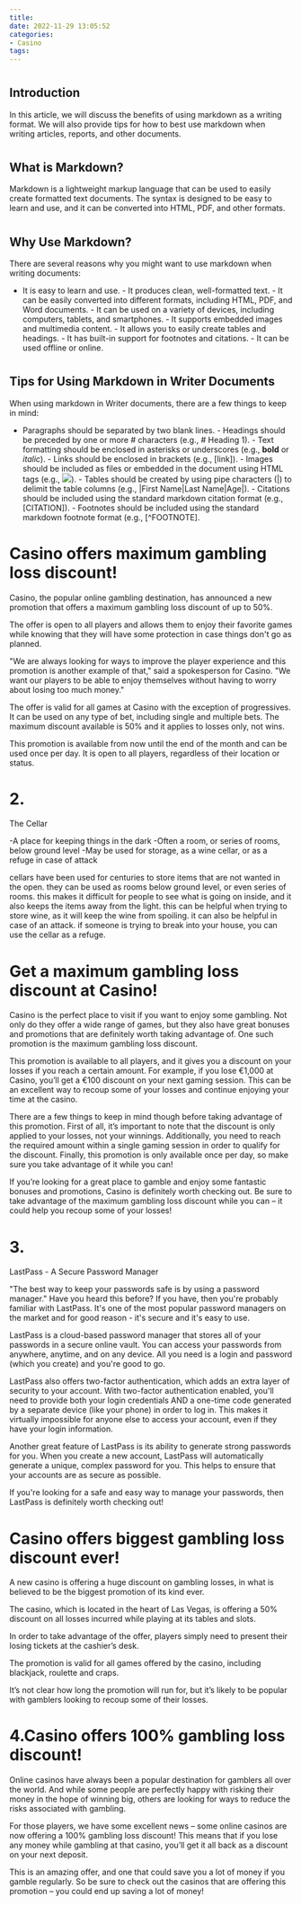 ```yaml
---
title: 
date: 2022-11-29 13:05:52
categories:
- Casino
tags:
---
```



# 

## Introduction

In this article, we will discuss the benefits of using markdown as a writing format. We will also provide tips for how to best use markdown when writing articles, reports, and other documents.

# 

## What is Markdown?

Markdown is a lightweight markup language that can be used to easily create formatted text documents. The syntax is designed to be easy to learn and use, and it can be converted into HTML, PDF, and other formats.

# 

## Why Use Markdown?

There are several reasons why you might want to use markdown when writing documents:

- It is easy to learn and use. - It produces clean, well-formatted text. - It can be easily converted into different formats, including HTML, PDF, and Word documents. - It can be used on a variety of devices, including computers, tablets, and smartphones. - It supports embedded images and multimedia content. - It allows you to easily create tables and headings. - It has built-in support for footnotes and citations. - It can be used offline or online.

# 

## Tips for Using Markdown in Writer Documents


When using markdown in Writer documents, there are a few things to keep in mind:

- Paragraphs should be separated by two blank lines. - Headings should be preceded by one or more # characters (e.g., # Heading 1). - Text formatting should be enclosed in asterisks or underscores (e.g., **bold** or _italic_). - Links should be enclosed in brackets (e.g., [link]). - Images should be included as files or embedded in the document using HTML tags (e.g., <img src="image URL">). - Tables should be created by using pipe characters (|) to delimit the table columns (e.g., |First Name|Last Name|Age|). - Citations should be included using the standard markdown citation format (e.g., [CITATION]). - Footnotes should be included using the standard markdown footnote format (e.g., [^FOOTNOTE].

# Casino offers maximum gambling loss discount!

Casino, the popular online gambling destination, has announced a new promotion that offers a maximum gambling loss discount of up to 50%.

The offer is open to all players and allows them to enjoy their favorite games while knowing that they will have some protection in case things don't go as planned.

"We are always looking for ways to improve the player experience and this promotion is another example of that," said a spokesperson for Casino. "We want our players to be able to enjoy themselves without having to worry about losing too much money."

The offer is valid for all games at Casino with the exception of progressives. It can be used on any type of bet, including single and multiple bets. The maximum discount available is 50% and it applies to losses only, not wins.

This promotion is available from now until the end of the month and can be used once per day. It is open to all players, regardless of their location or status.

# 2.

The Cellar

-A place for keeping things in the dark
-Often a room, or series of rooms, below ground level
-May be used for storage, as a wine cellar, or as a refuge in case of attack

 cellars have been used for centuries to store items that are not wanted in the open. they can be used as rooms below ground level, or even series of rooms. this makes it difficult for people to see what is going on inside, and it also keeps the items away from the light. this can be helpful when trying to store wine, as it will keep the wine from spoiling. it can also be helpful in case of an attack. if someone is trying to break into your house, you can use the cellar as a refuge.

# Get a maximum gambling loss discount at Casino!

Casino is the perfect place to visit if you want to enjoy some gambling. Not only do they offer a wide range of games, but they also have great bonuses and promotions that are definitely worth taking advantage of. One such promotion is the maximum gambling loss discount.

This promotion is available to all players, and it gives you a discount on your losses if you reach a certain amount. For example, if you lose €1,000 at Casino, you’ll get a €100 discount on your next gaming session. This can be an excellent way to recoup some of your losses and continue enjoying your time at the casino.

There are a few things to keep in mind though before taking advantage of this promotion. First of all, it’s important to note that the discount is only applied to your losses, not your winnings. Additionally, you need to reach the required amount within a single gaming session in order to qualify for the discount. Finally, this promotion is only available once per day, so make sure you take advantage of it while you can!

If you’re looking for a great place to gamble and enjoy some fantastic bonuses and promotions, Casino is definitely worth checking out. Be sure to take advantage of the maximum gambling loss discount while you can – it could help you recoup some of your losses!

# 3.
LastPass - A Secure Password Manager

"The best way to keep your passwords safe is by using a password manager." Have you heard this before? If you have, then you're probably familiar with LastPass. It's one of the most popular password managers on the market and for good reason - it's secure and it's easy to use.

LastPass is a cloud-based password manager that stores all of your passwords in a secure online vault. You can access your passwords from anywhere, anytime, and on any device. All you need is a login and password (which you create) and you're good to go.

LastPass also offers two-factor authentication, which adds an extra layer of security to your account. With two-factor authentication enabled, you'll need to provide both your login credentials AND a one-time code generated by a separate device (like your phone) in order to log in. This makes it virtually impossible for anyone else to access your account, even if they have your login information.

Another great feature of LastPass is its ability to generate strong passwords for you. When you create a new account, LastPass will automatically generate a unique, complex password for you. This helps to ensure that your accounts are as secure as possible.

If you're looking for a safe and easy way to manage your passwords, then LastPass is definitely worth checking out!

# Casino offers biggest gambling loss discount ever!

A new casino is offering a huge discount on gambling losses, in what is believed to be the biggest promotion of its kind ever.

The casino, which is located in the heart of Las Vegas, is offering a 50% discount on all losses incurred while playing at its tables and slots.

In order to take advantage of the offer, players simply need to present their losing tickets at the cashier’s desk.

The promotion is valid for all games offered by the casino, including blackjack, roulette and craps.

It’s not clear how long the promotion will run for, but it’s likely to be popular with gamblers looking to recoup some of their losses.

# 4.Casino offers 100% gambling loss discount!

Online casinos have always been a popular destination for gamblers all over the world. And while some people are perfectly happy with risking their money in the hope of winning big, others are looking for ways to reduce the risks associated with gambling.

For those players, we have some excellent news – some online casinos are now offering a 100% gambling loss discount! This means that if you lose any money while gambling at that casino, you’ll get it all back as a discount on your next deposit.

This is an amazing offer, and one that could save you a lot of money if you gamble regularly. So be sure to check out the casinos that are offering this promotion – you could end up saving a lot of money!